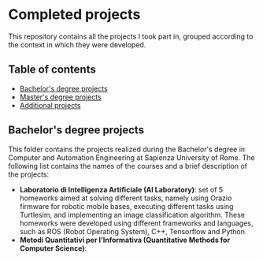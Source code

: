 # Completed projects

This repository contains all the projects I took part in, grouped according to the context in which they were developed.

## Table of contents
* [Bachelor's degree projects](#Bachelor's_degree_projects)
* [Master's degree projects](#Master's_degree_projects)
* [Additional projects](#Additional_projects)

## Bachelor's degree projects
This folder contains the projects realized during the Bachelor's degree in Computer and Automation Engineering at Sapienza University of Rome. The following list contains the names of the courses and a brief description of the projects:

* **Laboratorio di Intelligenza Artificiale (AI Laboratory)**: set of 5 homeworks aimed at solving different tasks, namely using Orazio firmware for robotic mobile bases, executing different tasks using Turtlesim, and implementing an image classification algorithm. These homeworks were developed using different frameworks and languages, such as ROS (Robot Operating System), C++, Tensorflow and Python.
* **Metodi Quantitativi per l'Informativa (Quantitative Methods for Computer Science)**:


